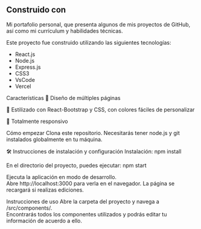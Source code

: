 ## Construido con
Mi portafolio personal, que presenta algunos de mis proyectos de GitHub, así como mi currículum y habilidades técnicas.<br/>

Este proyecto fue construido utilizando las siguientes tecnologías:

- React.js
- Node.js
- Express.js
- CSS3
- VsCode
- Vercel

Características
📖 Diseño de múltiples páginas

🎨 Estilizado con React-Bootstrap y CSS, con colores fáciles de personalizar

📱 Totalmente responsivo

Cómo empezar
Clona este repositorio. Necesitarás tener node.js y git instalados globalmente en tu máquina.

🛠 Instrucciones de instalación y configuración
Instalación: npm install

En el directorio del proyecto, puedes ejecutar: npm start

Ejecuta la aplicación en modo de desarrollo.<br/> Abre http://localhost:3000 para verla en el navegador. La página se recargará si realizas ediciones.

Instrucciones de uso
Abre la carpeta del proyecto y navega a /src/components/. <br/> Encontrarás todos los componentes utilizados y podrás editar tu información de acuerdo a ello.
